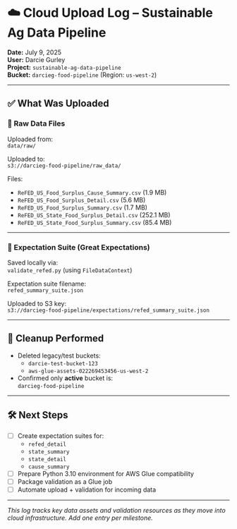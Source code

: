 # ☁️ Cloud Upload Log – Sustainable Ag Data Pipeline

**Date:** July 9, 2025  
**User:** Darcie Gurley  
**Project:** `sustainable-ag-data-pipeline`  
**Bucket:** `darcieg-food-pipeline` (Region: `us-west-2`)

---

## ✅ What Was Uploaded

### 📁 Raw Data Files

Uploaded from:  
`data/raw/`

Uploaded to:  
`s3://darcieg-food-pipeline/raw_data/`

Files:
- `ReFED_US_Food_Surplus_Cause_Summary.csv` (1.9 MB)
- `ReFED_US_Food_Surplus_Detail.csv` (5.6 MB)
- `ReFED_US_Food_Surplus_Summary.csv` (1.7 MB)
- `ReFED_US_State_Food_Surplus_Detail.csv` (252.1 MB)
- `ReFED_US_State_Food_Surplus_Summary.csv` (85.4 MB)

---

### 📁 Expectation Suite (Great Expectations)

Saved locally via:  
`validate_refed.py` (using `FileDataContext`)  

Expectation suite filename:  
`refed_summary_suite.json`  

Uploaded to S3 key:  
`s3://darcieg-food-pipeline/expectations/refed_summary_suite.json`

---

## 🧹 Cleanup Performed

- Deleted legacy/test buckets:
  - `darcie-test-bucket-123`
  - `aws-glue-assets-022269453456-us-west-2`
- Confirmed only **active** bucket is:  
  `darcieg-food-pipeline`

---

## 🛠 Next Steps

- [ ] Create expectation suites for:
  - `refed_detail`
  - `state_summary`
  - `state_detail`
  - `cause_summary`
- [ ] Prepare Python 3.10 environment for AWS Glue compatibility
- [ ] Package validation as a Glue job
- [ ] Automate upload + validation for incoming data

---

_This log tracks key data assets and validation resources as they move into cloud infrastructure. Add one entry per milestone._

